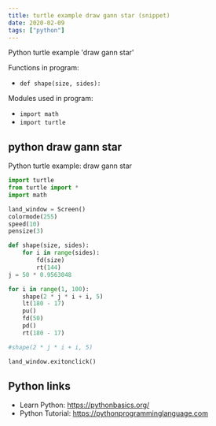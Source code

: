 ```yaml
---
title: turtle example draw gann star (snippet)
date: 2020-02-09
tags: ["python"]
---
```

Python turtle example 'draw gann star'

Functions in program: 
* `def shape(size, sides):`

Modules used in program: 
* `import math`
* `import turtle`

## python draw gann star

Python turtle example: draw gann star

```python
import turtle
from turtle import *
import math

land_window = Screen()
colormode(255)
speed(10)
pensize(3)

def shape(size, sides):
    for i in range(sides):
        fd(size)
        rt(144)
j = 50 * 0.9563048

for i in range(1, 100):
    shape(2 * j * i + i, 5)
    lt(180 - 17)
    pu()
    fd(50)
    pd()
    rt(180 - 17)

#shape(2 * j * i + i, 5)

land_window.exitonclick()


```

## Python links

- Learn Python: https://pythonbasics.org/
- Python Tutorial: https://pythonprogramminglanguage.com
